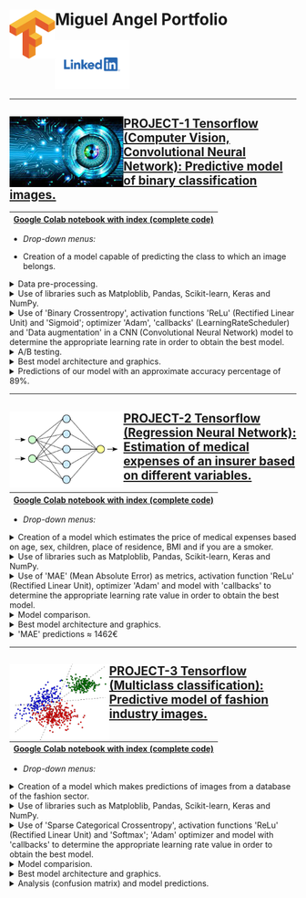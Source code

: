 # <img align="left" width="80" src="https://github.com/Miqquelangel/Portfolio-Miguel-Angel/blob/maste/Imagen/descarga%20(2).png"> Miguel Angel Portfolio 

[<img width="130" src="https://github.com/Miqquelangel/Portfolio-Miguel-Angel/blob/maste/Imagen/descarga.png">](https://www.linkedin.com/in/miguel-angel-mulas-rodriguez/)


---

## [PROJECT-1 Tensorflow <img align="left" width="200" src="https://github.com/Miqquelangel/Portfolio-Miguel-Angel/blob/maste/Imagen/proyecto%203/PORTADA.jpg"> (Computer Vision, Convolutional Neural Network): Predictive model of binary classification images.](https://github.com/Miqquelangel/Portfolio-Miguel-Angel/blob/maste/Modelo_predicitivo_de_im%C3%A1genes_de_clasificaci%C3%B3n_binaria.ipynb)
|[Google Colab notebook with index (complete code)](https://colab.research.google.com/github/Miqquelangel/Portfolio-Miguel-Angel/blob/maste/Modelo_predicitivo_de_im%C3%A1genes_de_clasificaci%C3%B3n_binaria.ipynb)|
|---|
* *Drop-down menus:*

* Creation of a model capable of predicting the class to which an image belongs.
<details>
<summary>Data pre-processing.</summary>
<br>
<img src="https://github.com/Miqquelangel/Portfolio-Miguel-Angel/blob/maste/Imagen/proyecto%203/preprocesamiento.PNG">
</details>

<details>
<summary>Use of libraries such as Matploblib, Pandas, Scikit-learn, Keras and NumPy.</summary>
<br>
<ul><li>Graph showing the Learning Rate:</li>
</ul><img src="https://github.com/Miqquelangel/Portfolio-Miguel-Angel/blob/maste/Imagen/proyecto%203/lr.PNG">
  <ul><li>Loss, Accuracy and Learning Rate parameters graph:</li>
</ul><img src="https://github.com/Miqquelangel/Portfolio-Miguel-Angel/blob/maste/Imagen/proyecto%203/lossacc.PNG">
</details>

<details>
<summary>Use of 'Binary Crossentropy', activation functions 'ReLu' (Rectified Linear Unit) and 'Sigmoid'; optimizer 'Adam', 'callbacks' (LearningRateScheduler) and 'Data augmentation' in a CNN (Convolutional Neural Network) model to determine the appropriate learning rate in order to obtain the best model.</summary>
<br>
<img src="https://github.com/Miqquelangel/Portfolio-Miguel-Angel/blob/maste/Imagen/proyecto%203/modelo.PNG">
</details>

<details>
<summary>A/B testing.</summary>
<br>
<ul><li>Modelo_1:</li>
</ul><img width="900" src="https://github.com/Miqquelangel/Portfolio-Miguel-Angel/blob/maste/Imagen/proyecto%203/modelo1.PNG">
  <ul><li>Modelo_experimental:</li>
</ul><img width="900" src="https://github.com/Miqquelangel/Portfolio-Miguel-Angel/blob/maste/Imagen/proyecto%203/modeloexperimental.PNG">
</details>

<details>
<summary>Best model architecture and graphics.</summary>
<br>
<ul><li>Summary:</li>
</ul><img width="600" src="https://github.com/Miqquelangel/Portfolio-Miguel-Angel/blob/maste/Imagen/proyecto%203/summary.PNG">
  <ul><li>Layers:</li>
</ul><img width="600" src="https://github.com/Miqquelangel/Portfolio-Miguel-Angel/blob/maste/Imagen/proyecto%203/layers.PNG">
</details>

<details>
<summary>Predictions of our model with an approximate accuracy percentage of 89%.</summary>
<br>
<ul><li>Class 0 prediction:</li>
</ul><img width="600" src="https://github.com/Miqquelangel/Portfolio-Miguel-Angel/blob/maste/Imagen/proyecto%203/pred1.PNG">
  <ul><li>Class 1 prediction:</li>
</ul><img width="600" src="https://github.com/Miqquelangel/Portfolio-Miguel-Angel/blob/maste/Imagen/proyecto%203/pred2.PNG">
</details>


---
## [PROJECT-2 Tensorflow <img align="left" width="200" src="https://github.com/Miqquelangel/Portfolio-Miguel-Angel/blob/maste/Imagen/a.png"> (Regression Neural Network): Estimation of medical expenses of an insurer based on different variables.](https://github.com/Miqquelangel/Portfolio-Miguel-Angel/blob/maste/Predicci%C3%B3n_de_gastos_m%C3%A9dicos.ipynb)
|[Google Colab notebook with index (complete code)](https://colab.research.google.com/github/Miqquelangel/Portfolio-Miguel-Angel/blob/maste/Predicci%C3%B3n_de_gastos_m%C3%A9dicos.ipynb)|
|---|

* *Drop-down menus:*

<details>
<summary>Creation of a model which estimates the price of medical expenses based on age, sex, children, place of residence, BMI and if you are a smoker.</summary>
<br>
<img src="https://github.com/Miqquelangel/Portfolio-Miguel-Angel/blob/maste/Imagen/Captura.PNG">
</details>

<details>
<summary>Use of libraries such as Matploblib, Pandas, Scikit-learn, Keras and NumPy.</summary>
<br>
<ul><li>Graph showing the Learning Rate:</li>
</ul><img src="https://github.com/Miqquelangel/Portfolio-Miguel-Angel/blob/maste/Imagen/lr.png">
  <ul><li>Graph of the 'MAE' regarding the Learning Rate:</li>
</ul><img src="https://github.com/Miqquelangel/Portfolio-Miguel-Angel/blob/maste/Imagen/descarga%20(1).png">
</details>

<details>
<summary>Use of 'MAE' (Mean Absolute Error) as metrics, activation function 'ReLu' (Rectified Linear Unit), optimizer 'Adam' and model with 'callbacks' to determine the appropriate learning rate value in order to obtain the best model.</summary>
<br>
<img src="https://github.com/Miqquelangel/Portfolio-Miguel-Angel/blob/maste/Imagen/callback.PNG">
</details>

<details>
<summary>Model comparison.</summary>
<br>
<img width="1700" src="https://github.com/Miqquelangel/Portfolio-Miguel-Angel/blob/maste/Imagen/COMPARISION.PNG">
</details>

<details>
<summary>Best model architecture and graphics.</summary>
<br>
<ul><li>Summary:</li>
</ul><img width="600" src="https://github.com/Miqquelangel/Portfolio-Miguel-Angel/blob/maste/Imagen/summary.PNG">
  <ul><li>Layers:</li>
</ul><img width="600" src="https://github.com/Miqquelangel/Portfolio-Miguel-Angel/blob/maste/Imagen/layers.PNG">
</details>

<details>
<summary>'MAE' predictions ≈ 1462€ </summary>
<br>
<img width="300" src="https://github.com/Miqquelangel/Portfolio-Miguel-Angel/blob/maste/Imagen/mae.PNG">
</details>

---

## [PROJECT-3 Tensorflow <img align="left" width="175" src="https://github.com/Miqquelangel/Portfolio-Miguel-Angel/blob/maste/Imagen/proyecto2/portada%20proyecto.jpeg"> (Multiclass classification): Predictive model of fashion industry images.](https://github.com/Miqquelangel/Portfolio-Miguel-Angel/blob/maste/Modelo_predictivo_de_im%C3%A1genes_del_sector_de_la_moda.ipynb)
|[Google Colab notebook with index (complete code)](https://colab.research.google.com/github/Miqquelangel/Portfolio-Miguel-Angel/blob/maste/Modelo_predictivo_de_im%C3%A1genes_del_sector_de_la_moda.ipynb)|
|---|

* *Drop-down menus:*

<details>
<summary>Creation of a model which makes predictions of images from a database of the fashion sector.</summary>
<br>
<img src="https://github.com/Miqquelangel/Portfolio-Miguel-Angel/blob/maste/Imagen/proyecto2/data1.PNG">
</details>

<details>
<summary>Use of libraries such as Matploblib, Pandas, Scikit-learn, Keras and NumPy.</summary>
<br>
<ul><li>Graph showing the Learning Rate:</li>
</ul><img src="https://github.com/Miqquelangel/Portfolio-Miguel-Angel/blob/maste/Imagen/proyecto2/lr.PNG">
  <ul><li>Loss, Accuracy and Learning Rate parameters graph:</li>
</ul><img src="https://github.com/Miqquelangel/Portfolio-Miguel-Angel/blob/maste/Imagen/proyecto2/loss.PNG">
</details>

<details>
<summary>Use of 'Sparse Categorical Crossentropy', activation functions 'ReLu' (Rectified Linear Unit) and 'Softmax'; 'Adam' optimizer and model with 'callbacks' to determine the appropriate learning rate value in order to obtain the best model.</summary>
<br>
<img src="https://github.com/Miqquelangel/Portfolio-Miguel-Angel/blob/maste/Imagen/proyecto2/callback.PNG">
</details>

<details>
<summary>Model comparision.</summary>
<br>
<ul><li>Modelo_1:</li>
</ul><img width="900" src="https://github.com/Miqquelangel/Portfolio-Miguel-Angel/blob/maste/Imagen/proyecto2/comparision%201.PNG">
  <ul><li>Modelo_3:</li>
</ul><img width="900" src="https://github.com/Miqquelangel/Portfolio-Miguel-Angel/blob/maste/Imagen/proyecto2/comparision%202.PNG">
</details>

<details>
<summary>Best model architecture and graphics.</summary>
<br>
<ul><li>Summary:</li>
</ul><img width="600" src="https://github.com/Miqquelangel/Portfolio-Miguel-Angel/blob/maste/Imagen/proyecto2/sumario.PNG">
  <ul><li>Layers:</li>
</ul><img width="600" src="https://github.com/Miqquelangel/Portfolio-Miguel-Angel/blob/maste/Imagen/proyecto2/layers.PNG">
</details>

<details>
<summary>Analysis (confusion matrix) and model predictions. </summary>
<br>
<ul><li>Confusion matrix:</li>
</ul><img width="1000" src="https://github.com/Miqquelangel/Portfolio-Miguel-Angel/blob/maste/Imagen/proyecto2/matriz.PNG">
  <ul><li>Predictions:</li>
</ul><img width="1200" src="https://github.com/Miqquelangel/Portfolio-Miguel-Angel/blob/maste/Imagen/proyecto2/predicciones.png">
</details>
